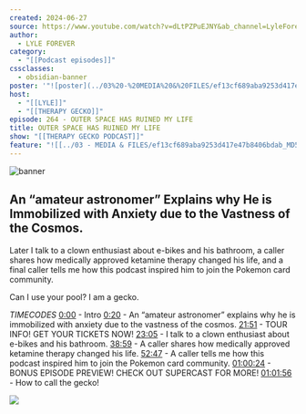 ```yaml
---
created: 2024-06-27
source: https://www.youtube.com/watch?v=dLtPZPuEJNY&ab_channel=LyleForever
author:
  - LYLE FOREVER
category:
  - "[[Podcast episodes]]"
cssclasses:
  - obsidian-banner
poster: '"![poster](../03%20-%20MEDIA%20&%20FILES/ef13cf689aba9253d417e47b8406bdab_MD5.jpg)"'
host:
  - "[[LYLE]]"
  - "[[THERAPY GECKO]]"
episode: 264 - OUTER SPACE HAS RUINED MY LIFE
title: OUTER SPACE HAS RUINED MY LIFE
show: "[[THERAPY GECKO PODCAST]]"
feature: "![[../03 - MEDIA & FILES/ef13cf689aba9253d417e47b8406bdab_MD5.jpg]]"
---
```


![banner](../03%20-%20MEDIA%20&%20FILES/ef13cf689aba9253d417e47b8406bdab_MD5.jpg)

## An “amateur astronomer” Explains why He is Immobilized with Anxiety due to the Vastness of the Cosmos.

Later I talk to a clown enthusiast about e-bikes and his bathroom, a caller shares how medically approved ketamine therapy changed his life, and a final caller tells me how this podcast inspired him to join the Pokemon card community.

Can I use your pool? I am a gecko.

_TIMECODES_ 
[0:00](https://www.youtube.com/watch?v=dLtPZPuEJNY&t=0s) - Intro 
[0:20](https://www.youtube.com/watch?v=dLtPZPuEJNY&t=20s) - An “amateur astronomer” explains why he is immobilized with anxiety due to the vastness of the cosmos. 
[21:51](https://www.youtube.com/watch?v=dLtPZPuEJNY&t=1311s) - TOUR INFO! GET YOUR TICKETS NOW! 
[23:05](https://www.youtube.com/watch?v=dLtPZPuEJNY&t=1385s) - I talk to a clown enthusiast about e-bikes and his bathroom. 
[38:59](https://www.youtube.com/watch?v=dLtPZPuEJNY&t=2339s) - A caller shares how medically approved ketamine therapy changed his life. 
[52:47](https://www.youtube.com/watch?v=dLtPZPuEJNY&t=3167s) - A caller tells me how this podcast inspired him to join the Pokemon card community. 
[01:00:24](https://www.youtube.com/watch?v=dLtPZPuEJNY&t=3624s) - BONUS EPISODE PREVIEW! CHECK OUT SUPERCAST FOR MORE! 
[01:01:56](https://www.youtube.com/watch?v=dLtPZPuEJNY&t=3716s) - How to call the gecko!

![](https://www.youtube.com/watch?v=dLtPZPuEJNY&ab_channel=LyleForever)
